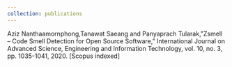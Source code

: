 ```yaml
---
collection: publications
---
```

Aziz Nanthaamornphong,Tanawat Saeang and Panyaprach Tularak,"Zsmell – Code Smell Detection for Open Source Software," International Journal on Advanced Science, Engineering and Information Technology, vol. 10, no. 3, pp. 1035-1041, 2020. [Scopus indexed]
